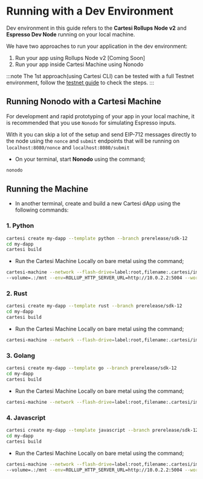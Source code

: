 # Running with a Dev Environment

Dev environment in this guide refers to the **Cartesi Rollups Node v2** and **Espresso Dev Node** running on your local machine.

We have two approaches to run your application in the dev environment:

1. Run your app using Rollups Node v2 [Coming Soon]
2. Run your app inside Cartesi Machine using Nonodo

:::note
The 1st approach(using Cartesi CLI) can be tested with a full Testnet environment, follow the [testnet guide](./testnet.md) to check the steps.
:::

## Running Nonodo with a Cartesi Machine

For development and rapid prototyping of your app in your local machine, it is recommended that you use `Nonodo` for simulating Espresso inputs.

With it you can skip a lot of the setup and send EIP-712 messages directly to the node using the `nonce` and `submit` endpoints that will be running on `localhost:8080/nonce` and `localhost:8080/submit`

- On your terminal, start **Nonodo** using the command;

```bash
nonodo
```

## Running the Machine

- In another terminal, create and build a new Cartesi dApp using the following commands:

### 1. **Python**

```bash
cartesi create my-dapp --template python --branch prerelease/sdk-12
cd my-dapp
cartesi build
```

- Run the Cartesi Machine Locally on bare metal using the command;

```bash
cartesi-machine --network --flash-drive=label:root,filename:.cartesi/image.ext2 \
--volume=.:/mnt --env=ROLLUP_HTTP_SERVER_URL=http://10.0.2.2:5004 --workdir=/mnt -- python dapp.py
```

### 2. **Rust**

```bash
cartesi create my-dapp --template rust --branch prerelease/sdk-12
cd my-dapp
cartesi build
```

- Run the Cartesi Machine Locally on bare metal using the command;

```bash
cartesi-machine --network --flash-drive=label:root,filename:.cartesi/image.ext2 --env=ROLLUP_HTTP_SERVER_URL=http://10.0.2.2:5004 -- /opt/cartesi/dapp/dapp
```

### 3. **Golang**

```bash
cartesi create my-dapp --template go --branch prerelease/sdk-12
cd my-dapp
cartesi build
```

- Run the Cartesi Machine Locally on bare metal using the command;

```bash
cartesi-machine --network --flash-drive=label:root,filename:.cartesi/image.ext2 --env=ROLLUP_HTTP_SERVER_URL=http://10.0.2.2:5004 -- /opt/cartesi/dapp/dapp
```

### 4. **Javascript**

```bash
cartesi create my-dapp --template javascript --branch prerelease/sdk-12
cd my-dapp
cartesi build
```

- Run the Cartesi Machine Locally on bare metal using the command;

```bash
cartesi-machine --network --flash-drive=label:root,filename:.cartesi/image.ext2 \
--volume=.:/mnt --env=ROLLUP_HTTP_SERVER_URL=http://10.0.2.2:5004 --workdir=/opt/cartesi/dapp -- node index
```
